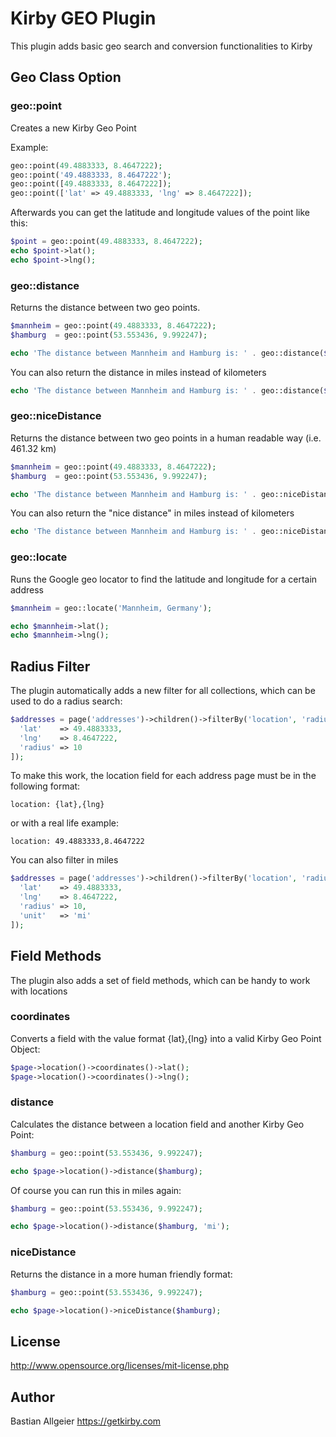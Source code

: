 # Kirby GEO Plugin

This plugin adds basic geo search and conversion functionalities to Kirby

## Geo Class Option

### geo::point

Creates a new Kirby Geo Point

Example: 

```php
geo::point(49.4883333, 8.4647222);
geo::point('49.4883333, 8.4647222');
geo::point([49.4883333, 8.4647222]);
geo::point(['lat' => 49.4883333, 'lng' => 8.4647222]);
```

Afterwards you can get the latitude and longitude values of the point like this: 

```php
$point = geo::point(49.4883333, 8.4647222);
echo $point->lat();
echo $point->lng();
```

### geo::distance

Returns the distance between two geo points.

```php
$mannheim = geo::point(49.4883333, 8.4647222);
$hamburg  = geo::point(53.553436, 9.992247);

echo 'The distance between Mannheim and Hamburg is: ' . geo::distance($mannheim, $hamburg);
```

You can also return the distance in miles instead of kilometers

```php
echo 'The distance between Mannheim and Hamburg is: ' . geo::distance($mannheim, $hamburg, 'mi');
```

### geo::niceDistance

Returns the distance between two geo points in a human readable way (i.e. 461.32 km)

```php
$mannheim = geo::point(49.4883333, 8.4647222);
$hamburg  = geo::point(53.553436, 9.992247);

echo 'The distance between Mannheim and Hamburg is: ' . geo::niceDistance($mannheim, $hamburg);
```

You can also return the "nice distance" in miles instead of kilometers

```php
echo 'The distance between Mannheim and Hamburg is: ' . geo::niceDistance($mannheim, $hamburg, 'mi');
```

### geo::locate

Runs the Google geo locator to find the latitude and longitude for a certain address

```php
$mannheim = geo::locate('Mannheim, Germany'); 

echo $mannheim->lat();
echo $mannheim->lng();
```

## Radius Filter

The plugin automatically adds a new filter for all collections, which can be used to do a radius search:

```php
$addresses = page('addresses')->children()->filterBy('location', 'radius', [
  'lat'    => 49.4883333,
  'lng'    => 8.4647222,
  'radius' => 10
]);
```

To make this work, the location field for each address page must be in the following format: 

```
location: {lat},{lng}
```

or with a real life example: 

```
location: 49.4883333,8.4647222
```

You can also filter in miles

```php
$addresses = page('addresses')->children()->filterBy('location', 'radius', [
  'lat'    => 49.4883333,
  'lng'    => 8.4647222,
  'radius' => 10,
  'unit'   => 'mi'
]);
```

## Field Methods

The plugin also adds a set of field methods, which can be handy to work with locations

### coordinates

Converts a field with the value format {lat},{lng} into a valid Kirby Geo Point Object:

```php
$page->location()->coordinates()->lat();
$page->location()->coordinates()->lng();
```

### distance

Calculates the distance between a location field and another Kirby Geo Point:

```php
$hamburg = geo::point(53.553436, 9.992247);

echo $page->location()->distance($hamburg);
```

Of course you can run this in miles again:

```php
$hamburg = geo::point(53.553436, 9.992247);

echo $page->location()->distance($hamburg, 'mi');
```

### niceDistance

Returns the distance in a more human friendly format:

```php
$hamburg = geo::point(53.553436, 9.992247);

echo $page->location()->niceDistance($hamburg);
```

## License

<http://www.opensource.org/licenses/mit-license.php>

## Author

Bastian Allgeier <https://getkirby.com>
